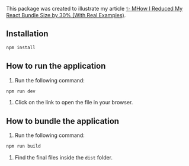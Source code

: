 This package was created to illustrate my article [✨ MHow I Reduced My React Bundle Size by 30% (With Real Examples)](https://www.frontendjoy.com/p/how-i-reduced-my-react-bundle-size-by-30-with-real-examples).

## Installation
```bash
npm install
```

## How to run the application

1. Run the following command:
```bash
npm run dev
```

1. Click on the link to open the file in your browser.

## How to bundle the application

1. Run the following command:
```bash
npm run build
```
1. Find the final files inside the `dist` folder.
